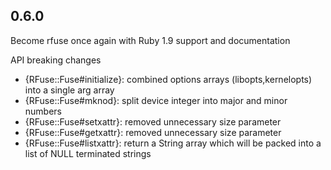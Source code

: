 
0.6.0
----------------

Become rfuse once again with Ruby 1.9 support and documentation

API breaking changes

 * {RFuse::Fuse#initialize}: combined options arrays (libopts,kernelopts) into a single arg array
 * {RFuse::Fuse#mknod}: split device integer into major and minor numbers
 * {RFuse::Fuse#setxattr}: removed unnecessary size parameter
 * {RFuse::Fuse#getxattr}: removed unnecessary size parameter
 * {RFuse::Fuse#listxattr}: return a String array which will be packed into a list of
                         NULL terminated strings
